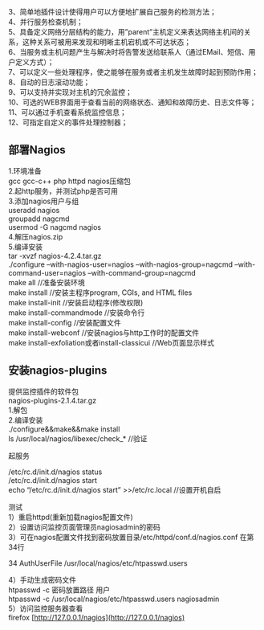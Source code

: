  3、简单地插件设计使得用户可以方便地扩展自己服务的检测方法；   
 4、并行服务检查机制；   
 5、具备定义网络分层结构的能力，用”parent”主机定义来表达网络主机间的关系，这种关系可被用来发现和明晰主机宕机或不可达状态；   
 6、当服务或主机问题产生与解决时将告警发送给联系人（通过EMail、短信、用户定义方式）；   
 7、可以定义一些处理程序，使之能够在服务或者主机发生故障时起到预防作用；   
 8、自动的日志滚动功能；   
 9、可以支持并实现对主机的冗余监控；   
 10、可选的WEB界面用于查看当前的网络状态、通知和故障历史、日志文件等；   
 11、可以通过手机查看系统监控信息；   
 12、可指定自定义的事件处理控制器；

 
## 部署Nagios

 1.环境准备   
 gcc gcc-c++ php httpd nagios压缩包   
 2.起http服务，并测试php是否可用   
 3.添加nagios用户与组   
 useradd nagios   
 groupadd nagcmd   
 usermod -G nagcmd nagios   
 4.解压nagios.zip   
 5.编译安装   
 tar -xvzf nagios-4.2.4.tar.gz   
 ./configure –with-nagios-user=nagios –with-nagios-group=nagcmd –with-command-user=nagios –with-command-group=nagcmd   
 make all //准备安装环境   
 make install //安装主程序program, CGIs, and HTML files   
 make install-init //安装启动程序(修改权限)   
 make install-commandmode //安装命令行   
 make install-config //安装配置文件   
 make install-webconf //安装nagios与http工作时的配置文件   
 make install-exfoliation或者install-classicui //Web页面显示样式

 
## 安装nagios-plugins

 提供监控插件的软件包   
 nagios-plugins-2.1.4.tar.gz   
 1.解包   
 2.编译安装   
 ./configure&&make&&make install   
 ls /usr/local/nagios/libexec/check_* //验证

 起服务

 /etc/rc.d/init.d/nagios status   
 /etc/rc.d/init.d/nagios start   
 echo “/etc/rc.d/init.d/nagios start” >>/etc/rc.local //设置开机自启

 测试   
 1）重启httpd(重新加载nagios配置文件)   
 2）设置访问监控页面管理员nagiosadmin的密码   
 3）可在nagios配置文件找到密码放置目录/etc/httpd/conf.d/nagios.conf 在第34行

 34 AuthUserFile /usr/local/nagios/etc/htpasswd.users

 4）手动生成密码文件   
 htpasswd -c 密码放置路径 用户   
 htpasswd -c /usr/local/nagios/etc/htpasswd.users nagiosadmin   
 5）访问监控服务器查看   
 firefox [http://127.0.0.1/nagios](http://127.0.0.1/nagios)

   
  